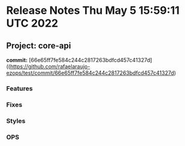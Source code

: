 # Release Notes Thu May  5 15:59:11 UTC 2022
## Project: core-api
**commit:** [66e65ff7fe584c244c2817263bdfcd457c41327d]((https://github.com/rafaelaraujo-ezops/test/commit/66e65ff7fe584c244c2817263bdfcd457c41327d)
### Features
### Fixes
### Styles
### OPS
